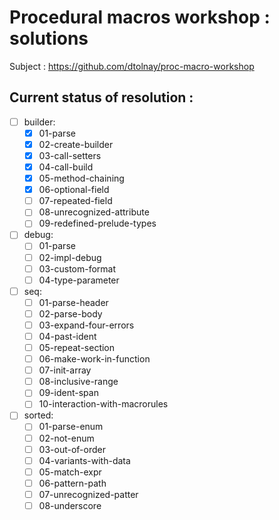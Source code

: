 # Procedural macros workshop : solutions

Subject : https://github.com/dtolnay/proc-macro-workshop

## Current status of resolution : 

- [ ] builder: 
  - [x] 01-parse
  - [x] 02-create-builder
  - [x] 03-call-setters
  - [x] 04-call-build
  - [x] 05-method-chaining
  - [x] 06-optional-field
  - [ ] 07-repeated-field
  - [ ] 08-unrecognized-attribute
  - [ ] 09-redefined-prelude-types

- [ ] debug: 
  - [ ] 01-parse
  - [ ] 02-impl-debug
  - [ ] 03-custom-format
  - [ ] 04-type-parameter

- [ ] seq:
  - [ ] 01-parse-header
  - [ ] 02-parse-body
  - [ ] 03-expand-four-errors
  - [ ] 04-past-ident
  - [ ] 05-repeat-section
  - [ ] 06-make-work-in-function
  - [ ] 07-init-array
  - [ ] 08-inclusive-range
  - [ ] 09-ident-span
  - [ ] 10-interaction-with-macrorules

- [ ] sorted:
  - [ ] 01-parse-enum
  - [ ] 02-not-enum
  - [ ] 03-out-of-order
  - [ ] 04-variants-with-data
  - [ ] 05-match-expr
  - [ ] 06-pattern-path
  - [ ] 07-unrecognized-patter
  - [ ] 08-underscore
